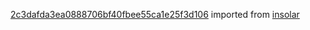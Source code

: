 [2c3dafda3ea0888706bf40fbee55ca1e25f3d106](https://github.com/insolar/insolar/commit/2c3dafda3ea0888706bf40fbee55ca1e25f3d106) imported from [insolar](https://github.com/insolar/insolar)
